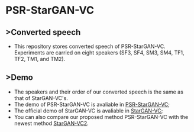 # PSR-StarGAN-VC
## >Converted speech
* This repository stores converted speech of PSR-StarGAN-VC. Experiments are carried on eight speakers (SF3, SF4, SM3, SM4, TF1, TF2, TM1, and TM2).
## >Demo
* The speakers and their order of our converted speech is the same as that of StarGAN-VC's.
* The demo of PSR-StarGAN-VC is avaliable in [PSR-StarGAN-VC](http://htmlpreview.github.io/?https://github.com/xudongxiang/demo/blob/master/PSR-StarGAN-VC.html);<br>
* The official demo of StarGAN-VC is avaliable in [StarGAN-VC](http://www.kecl.ntt.co.jp/people/kameoka.hirokazu/Demos/stargan-vc/);<br>
* You can also compare our proposed method PSR-StarGAN-VC with the newest method [StarGAN-VC2](http://www.kecl.ntt.co.jp/people/kaneko.takuhiro/projects/stargan-vc2/index.html). 
